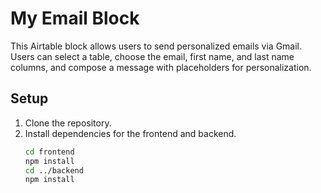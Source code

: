 # My Email Block

This Airtable block allows users to send personalized emails via Gmail. Users can select a table, choose the email, first name, and last name columns, and compose a message with placeholders for personalization.

## Setup

1. Clone the repository.
2. Install dependencies for the frontend and backend.
   ```sh
   cd frontend
   npm install
   cd ../backend
   npm install

